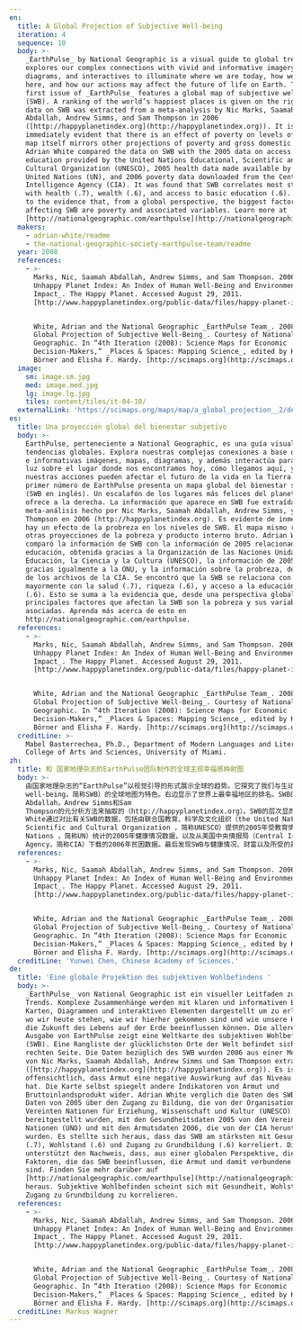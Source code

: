 ```yaml
---
en:
  title: A Global Projection of Subjective Well-being
  iteration: 4
  sequence: 10
  body: >-
    _EarthPulse_ by National Geographic is a visual guide to global trends. It
    explores our complex connections with vivid and informative imagery, maps,
    diagrams, and interactives to illuminate where we are today, how we got
    here, and how our actions may affect the future of life on Earth. The very
    first issue of _EarthPulse_ features a global map of subjective well-being
    (SWB). A ranking of the world’s happiest places is given on the right. The
    data on SWB was extracted from a meta-analysis by Nic Marks, Saamah
    Abdallah, Andrew Simms, and Sam Thompson in 2006
    ([http://happyplanetindex.org](http://happyplanetindex.org)). It is
    immediately evident that there is an effect of poverty on levels of SWB. The
    map itself mirrors other projections of poverty and gross domestic product.
    Adrian White compared the data on SWB with the 2005 data on access to
    education provided by the United Nations Educational, Scientific and
    Cultural Organization (UNESCO), 2005 health data made available by the
    United Nations (UN), and 2006 poverty data downloaded from the Central
    Intelligence Agency (CIA). It was found that SWB correlates most strongly
    with health (.7), wealth (.6), and access to basic education (.6). This adds
    to the evidence that, from a global perspective, the biggest factors
    affecting SWB are poverty and associated variables. Learn more at
    [http://nationalgeographic.com/earthpulse](http://nationalgeographic.com/earthpulse).
  makers:
    - adrian-white/readme
    - the-national-geographic-society-earthpulse-team/readme
  year: 2008
  references:
    - >-
      Marks, Nic, Saamah Abdallah, Andrew Simms, and Sam Thompson. 2006. _The
      Unhappy Planet Index: An Index of Human Well-Being and Environmental
      Impact_. The Happy Planet. Accessed August 29, 2011.
      [http://www.happyplanetindex.org/public-data/files/happy-planet-index-first-global.pdf](http://www.happyplanetindex.org/public-data/files/happy-planet-index-first-global.pdf).


      White, Adrian and the National Geographic _EarthPulse Team_. 2008. _A
      Global Projection of Subjective Well-Being_. Courtesy of National
      Geographic. In “4th Iteration (2008): Science Maps for Economic
      Decision-Makers,” _Places & Spaces: Mapping Science_, edited by Katy
      Börner and Elisha F. Hardy. [http://scimaps.org](http://scimaps.org).
  image:
    sm: image.sm.jpg
    med: image.med.jpg
    lg: image.lg.jpg
    tiles: content/tiles/it-04-10/
  externalLink: 'https://scimaps.org/maps/map/a_global_projection__2/detail'
es:
  title: Una proyección global del bienestar subjetivo
  body: >-
    EarthPulse, perteneciente a National Geographic, es una guía visual para las
    tendencias globales. Explora nuestras complejas conexiones a base de vívidas
    e informativas imágenes, mapas, diagramas, y además interactúa para arrojar
    luz sobre el lugar donde nos encontramos hoy, cómo llegamos aquí, y cómo
    nuestras acciones pueden afectar el futuro de la vida en la Tierra. El
    primer número de EarthPulse presenta un mapa global del bienestar subjetivo
    (SWB en inglés). Un escalafón de los lugares más felices del planeta se
    ofrece a la derecha. La información que aparece en SWB fue extraída de un
    meta-análisis hecho por Nic Marks, Saamah Abdallah, Andrew Simms, y Sam
    Thompson en 2006 (http://happyplanetindex.org). Es evidente de inmediato que
    hay un efecto de la probreza en los niveles de SWB. El mapa mismo refleja
    otras proyecciones de la pobreza y producto interno bruto. Adrian White
    comparó la información de SWB con la información de 2005 relacionada con la
    educación, obtenida gracias a la Organización de las Naciones Unidas para la
    Educación, la Ciencia y la Cultura (UNESCO), la información de 2005 en salud
    gracias igualmente a la ONU, y la información sobre la probreza, descargada
    de los archivos de la CIA. Se encontró que la SWB se relaciona con
    mayormente con la salud (.7), riqueza (.6), y acceso a la educación básica
    (.6). Esto se suma a la evidencia que, desde una perspectiva global, los
    principales factores que afectan la SWB son la pobreza y sus variables
    asociadas. Aprenda más acerca de esto en
    http://nationalgeographic.com/earthpulse.
  references:
    - >-
      Marks, Nic, Saamah Abdallah, Andrew Simms, and Sam Thompson. 2006. _The
      Unhappy Planet Index: An Index of Human Well-Being and Environmental
      Impact_. The Happy Planet. Accessed August 29, 2011.
      [http://www.happyplanetindex.org/public-data/files/happy-planet-index-first-global.pdf](http://www.happyplanetindex.org/public-data/files/happy-planet-index-first-global.pdf).


      White, Adrian and the National Geographic _EarthPulse Team_. 2008. _A
      Global Projection of Subjective Well-Being_. Courtesy of National
      Geographic. In “4th Iteration (2008): Science Maps for Economic
      Decision-Makers,” _Places & Spaces: Mapping Science_, edited by Katy
      Börner and Elisha F. Hardy. [http://scimaps.org](http://scimaps.org).
  creditLine: >-
    Mabel Basterrechea, Ph.D., Department of Modern Languages and Literatures,
    College of Arts and Sciences, University of Miami.
zh:
  title: 和 国家地理杂志的EarthPulse团队制作的全球主观幸福感映射图
  body: >-
    由国家地理杂志的“EarthPulse”以视觉引导的形式展示全球的趋势。它探究了我们与生动且充实的图像、地图、图表以及交互式视像设备的复杂关联，以此来说明我们当前的位置、我们如何达到这儿以及我们的行为可能如何影响未来地球上的生命。“EarthPulse”最早的第一期以主观幸福感（subjective
    well-being，简称SWB）的全球地图为特色。右边显示了世界上最幸福地区的排名。SWB的数据是2006年由Nic Marks，Saamah
    Abdallah，Andrew Simms和Sam
    Thompson的元分析方法来抽取的（http://happyplanetindex.org）。SWB的层次显而易见有一种贫困影响。该地图本身反映了对贫困和国内生产总值的其他预测。Adrian
    White通过对比有关SWB的数据，包括由联合国教育、科学及文化组织（the United Nations Educational,
    Scientific and Cultural Organization ，简称UNESCO）提供的2005年受教育情况的数据，由联合国（United
    Nations ，简称UN）统计的2005年健康情况数据，以及从美国中央情报局（Central Intelligence
    Agency，简称CIA）下载的2006年贫困数据。最后发现SWB与健康情况、财富以及所受的基本教育关系密切。这更加说明了从全球的角度影响SWB的最大因素是贫困及其关联变量。欲了解详情，请访问http://nationalgeographic.com/earthpulse。
  references:
    - >-
      Marks, Nic, Saamah Abdallah, Andrew Simms, and Sam Thompson. 2006. _The
      Unhappy Planet Index: An Index of Human Well-Being and Environmental
      Impact_. The Happy Planet. Accessed August 29, 2011.
      [http://www.happyplanetindex.org/public-data/files/happy-planet-index-first-global.pdf](http://www.happyplanetindex.org/public-data/files/happy-planet-index-first-global.pdf).


      White, Adrian and the National Geographic _EarthPulse Team_. 2008. _A
      Global Projection of Subjective Well-Being_. Courtesy of National
      Geographic. In “4th Iteration (2008): Science Maps for Economic
      Decision-Makers,” _Places & Spaces: Mapping Science_, edited by Katy
      Börner and Elisha F. Hardy. [http://scimaps.org](http://scimaps.org).
  creditLine: 'Yunwei Chen, Chinese Academy of Sciences.'
de:
  title: 'Eine globale Projektion des subjektiven Wohlbefindens '
  body: >-
    _EarthPulse_ von National Geographic ist ein visueller Leitfaden zu globalen
    Trends. Komplexe Zusammenhänge werden mit klaren und informativen Bildern,
    Karten, Diagrammen und interaktiven Elementen dargestellt um zu erläutern,
    wo wir heute stehen, wie wir hierher gekommen sind und wie unsere Handlungen
    die Zukunft des Lebens auf der Erde beeinflussen können. Die allererste
    Ausgabe von EarthPulse zeigt eine Weltkarte des subjektiven Wohlbefindens
    (SWB). Eine Rangliste der glücklichsten Orte der Welt befindet sich auf der
    rechten Seite. Die Daten bezüglich des SWB wurden 2006 aus einer Metaanalyse
    von Nic Marks, Saamah Abdallah, Andrew Simms und Sam Thompson extrahiert
    ([http://happyplanetindex.org](http://happyplanetindex.org)). Es ist sofort
    offensichtlich, dass Armut eine negative Auswirkung auf das Niveau des SWB
    hat. Die Karte selbst spiegelt andere Indikatoren von Armut und
    Bruttoinlandsprodukt wider. Adrian White verglich die Daten des SWB mit den
    Daten von 2005 über den Zugang zu Bildung, die von der Organisation der
    Vereinten Nationen für Erziehung, Wissenschaft und Kultur (UNESCO)
    bereitgestellt wurden, mit den Gesundheitsdaten 2005 von den Vereinten
    Nationen (UNO) und mit den Armutsdaten 2006, die von der CIA heruntergeladen
    wurden. Es stellte sich heraus, dass das SWB am stärksten mit Gesundheit
    (.7), Wohlstand (.6) und Zugang zu Grundbildung (.6) korreliert. Dies
    unterstützt den Nachweis, dass, aus einer globalen Perspektive, die größten
    Faktoren, die das SWB beeinflussen, die Armut und damit verbundene Variablen
    sind. Finden Sie mehr darüber auf
    [http://nationalgeographic.com/earthpulse](http://nationalgeographic.com/earthpulse)
    heraus. Subjektive Wohlbefinden scheint sich mit Gesundheit, Wohlstand und
    Zugang zu Grundbildung zu korrelieren.
  references:
    - >-
      Marks, Nic, Saamah Abdallah, Andrew Simms, and Sam Thompson. 2006. _The
      Unhappy Planet Index: An Index of Human Well-Being and Environmental
      Impact_. The Happy Planet. Accessed August 29, 2011.
      [http://www.happyplanetindex.org/public-data/files/happy-planet-index-first-global.pdf](http://www.happyplanetindex.org/public-data/files/happy-planet-index-first-global.pdf).


      White, Adrian and the National Geographic _EarthPulse Team_. 2008. _A
      Global Projection of Subjective Well-Being_. Courtesy of National
      Geographic. In “4th Iteration (2008): Science Maps for Economic
      Decision-Makers,” _Places & Spaces: Mapping Science_, edited by Katy
      Börner and Elisha F. Hardy. [http://scimaps.org](http://scimaps.org).
  creditLine: Markus Wagner
---
```

